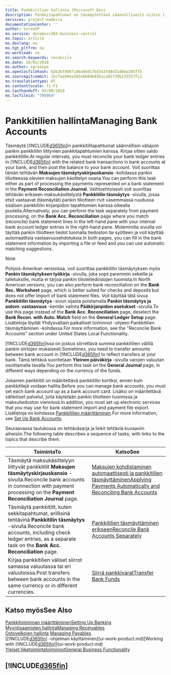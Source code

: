 ```yaml
---
title: Pankkitilien hallinta |Microsoft Docs
description: Pankkitapahtumat on täsmäytettävä säännöllisesti niihin liittyviin pankkitilitapahtumiin.
services: project-madeira
documentationcenter: ''
author: SorenGP
ms.service: dynamics365-business-central
ms.topic: article
ms.devlang: na
ms.tgt_pltfrm: na
ms.workload: na
ms.search.keywords: reconcile
ms.date: 10/01/2018
ms.author: sgroespe
ms.openlocfilehash: 62b2bf8987146a69d17bd343f88d31d60a205ffb
ms.sourcegitcommit: 1bcfaa99ea302e6b84b8361ca02730b135557fc1
ms.translationtype: HT
ms.contentlocale: fi-FI
ms.lasthandoff: 03/08/2019
ms.locfileid: "795954"
---
```

# <a name="managing-bank-accounts"></a><span data-ttu-id="d0f2a-103">Pankkitilien hallinta</span><span class="sxs-lookup"><span data-stu-id="d0f2a-103">Managing Bank Accounts</span></span>
<span data-ttu-id="d0f2a-104">Täsmäytä [!INCLUDE[d365fin](includes/d365fin_md.md)]in pankkitilitapahtumat säännöllisin väliajoin pankin pankkitilin liittyvien pankkitapahtumien kanssa. Kirjaa sitten saldo pankkitilille.</span><span class="sxs-lookup"><span data-stu-id="d0f2a-104">At regular intervals, you must reconcile your bank ledger entries in [!INCLUDE[d365fin](includes/d365fin_md.md)] with the related bank transactions in bank accounts at your bank, and then post the balance to your bank account.</span></span> <span data-ttu-id="d0f2a-105">Voit suorittaa tämän tehtävän **Maksujen täsmäytyskirjauskansio** -kohdassa pankin tiliotteessa olevien maksujen käsittelyn osana.</span><span class="sxs-lookup"><span data-stu-id="d0f2a-105">You can perform this task either as part of processing the payments represented on a bank statement in the **Payment Reconciliation Journal**.</span></span> <span data-ttu-id="d0f2a-106">Vaihtoehtoisesti voit suorittaa tehtävän erikseen maksukäsittelystä **Pankkitilin täsmäytys** -sivulla, jossa etsit vastaavat (täsmäytät) pankin tiliotteen rivit vasemmassa ruudussa sisäisen pankkitilin kirjanpidon tapahtumien kanssa oikealla puolella.</span><span class="sxs-lookup"><span data-stu-id="d0f2a-106">Alternatively, you can perform the task separately from payment processing, on the **Bank Acc. Reconciliation** page where you match (reconcile) bank statement lines in the left-hand pane with your internal bank account ledger entries in the right-hand pane.</span></span> <span data-ttu-id="d0f2a-107">Molemmilla sivuilla voi täyttää pankin tiliotteen tiedot tuomalla tiedoston tai syötteen ja voit käyttää automaattisia vastaavuusehdotuksia.</span><span class="sxs-lookup"><span data-stu-id="d0f2a-107">In both pages, you can fill in the bank statement information by importing a file or feed and you can use automatic matching suggestions.</span></span>

> [!NOTE]  
> <span data-ttu-id="d0f2a-108">Pohjois-Amerikan versioissa, voit suorittaa pankkitilin täsmäytyksen myös **Pankin täsmäytyksen työkirja** -sivulla, joka sopii paremmin sekeille ja talletuksille, mutta ei tarjoa pankin tiliotetiedostojen tuomista.</span><span class="sxs-lookup"><span data-stu-id="d0f2a-108">In North American versions, you can also perform bank reconciliation on the **Bank Rec. Worksheet** page, which is better suited for checks and deposits but does not offer import of bank statement files.</span></span> <span data-ttu-id="d0f2a-109">Voit käyttää tätä sivua **Pankkitilin täsmäytys** -sivun sijasta poistamalla **Pankin täsmäytys ja autom. vastaavuus** -kentän valinta **Pääkirjanpidon asetukset** -sivulla.</span><span class="sxs-lookup"><span data-stu-id="d0f2a-109">To use this page instead of the **Bank Acc. Reconciliation** page, deselect the **Bank Recon. with Auto. Match** field on the **General Ledger Setup** page.</span></span> <span data-ttu-id="d0f2a-110">Lisätietoja löydät Yhdysvaltain paikalliset toiminnot -ohjeen Pankkitilien täsmäyttäminen -kohdassa.</span><span class="sxs-lookup"><span data-stu-id="d0f2a-110">For more information, see the "Reconcile Bank Accounts" section under United States Local Functionality.</span></span>

<span data-ttu-id="d0f2a-111">[!INCLUDE[d365fin](includes/d365fin_md.md)]issa on joskus siirrettävä summia pankkitilien välillä pankin siirtojen mukaisesti.</span><span class="sxs-lookup"><span data-stu-id="d0f2a-111">Sometimes, you need to transfer amounts between bank account in [!INCLUDE[d365fin](includes/d365fin_md.md)] to reflect transfers at your bank.</span></span> <span data-ttu-id="d0f2a-112">Tämä tehtävä suoritetaan **Yleinen päiväkirja** -sivulla varojen valuutan osoittamalla tavalla.</span><span class="sxs-lookup"><span data-stu-id="d0f2a-112">You perform this task on the **General Journal** page, in different ways depending on the currency of the funds.</span></span>

<span data-ttu-id="d0f2a-113">Jokainen pankkitili on määritettävä pankkitilin kortiksi, ennen kuin pankkitilejä voidaan hallita.</span><span class="sxs-lookup"><span data-stu-id="d0f2a-113">Before you can manage bank accounts, you must set each bank account up as a bank account card.</span></span> <span data-ttu-id="d0f2a-114">Lisäksi on määritettävä sähköiset palvelut, joita käytetään pankin tiliotteen tuonnissa ja maksutiedoston viennissä.</span><span class="sxs-lookup"><span data-stu-id="d0f2a-114">In addition, you must set up electronic services that you may use for bank statement import and payment file export.</span></span> <span data-ttu-id="d0f2a-115">Lisätietoja on kohdassa [Pankkitilien määrittäminen](bank-setup-banking.md).</span><span class="sxs-lookup"><span data-stu-id="d0f2a-115">For more information, see [Set Up Bank Accounts](bank-setup-banking.md).</span></span>

<span data-ttu-id="d0f2a-116">Seuraavassa taulukossa on tehtäväsarja ja linkit tehtäviä kuvaaviin aiheisiin.</span><span class="sxs-lookup"><span data-stu-id="d0f2a-116">The following table describes a sequence of tasks, with links to the topics that describe them.</span></span>

| <span data-ttu-id="d0f2a-117">Toiminta</span><span class="sxs-lookup"><span data-stu-id="d0f2a-117">To</span></span> | <span data-ttu-id="d0f2a-118">Katso</span><span class="sxs-lookup"><span data-stu-id="d0f2a-118">See</span></span> |
| --- | --- |
| <span data-ttu-id="d0f2a-119">Täsmäytä maksukäsittelyyn liittyvät pankkitilit **Maksujen täsmäytyskirjauskansio** -sivulla.</span><span class="sxs-lookup"><span data-stu-id="d0f2a-119">Reconcile bank accounts in connection with payment processing on the **Payment Reconciliation Journal** page.</span></span> |[<span data-ttu-id="d0f2a-120">Maksujen kohdistaminen automaattisesti ja pankkitilien täsmäyttäminen</span><span class="sxs-lookup"><span data-stu-id="d0f2a-120">Applying Payments Automatically and Reconciling Bank Accounts</span></span>](receivables-apply-payments-auto-reconcile-bank-accounts.md) |
| <span data-ttu-id="d0f2a-121">Täsmäytä pankkitilit, kuten sekkitapahtumat, erillisinä tehtävinä **Pankkitilin täsmäytys** -sivulla.</span><span class="sxs-lookup"><span data-stu-id="d0f2a-121">Reconcile bank accounts, including check ledger entries, as a separate task on the **Bank Acc. Reconciliation** page.</span></span> |[<span data-ttu-id="d0f2a-122">Pankkitilien täsmäyttäminen erikseen</span><span class="sxs-lookup"><span data-stu-id="d0f2a-122">Reconcile Bank Accounts Separately</span></span>](bank-how-reconcile-bank-accounts-separately.md) |
| <span data-ttu-id="d0f2a-123">Kirjaa pankkitilien väliset siirrot samassa valuutassa tai eri valuutoissa.</span><span class="sxs-lookup"><span data-stu-id="d0f2a-123">Post transfers between bank accounts in the same currency or in different currencies.</span></span> |[<span data-ttu-id="d0f2a-124">Siirrä pankkivarat</span><span class="sxs-lookup"><span data-stu-id="d0f2a-124">Transfer Bank Funds</span></span>](bank-how-transfer-bank-funds.md) |

## <a name="see-also"></a><span data-ttu-id="d0f2a-125">Katso myös</span><span class="sxs-lookup"><span data-stu-id="d0f2a-125">See Also</span></span>
[<span data-ttu-id="d0f2a-126">Pankkitoiminnan määrittäminen</span><span class="sxs-lookup"><span data-stu-id="d0f2a-126">Setting Up Banking</span></span>](bank-setup-banking.md)  
[<span data-ttu-id="d0f2a-127">Myyntisaamisten hallinta</span><span class="sxs-lookup"><span data-stu-id="d0f2a-127">Managing Receivables</span></span>](receivables-manage-receivables.md)  
<span data-ttu-id="d0f2a-128">[Ostovelkojen hallinta](payables-manage-payables.md)  </span><span class="sxs-lookup"><span data-stu-id="d0f2a-128">[Managing Payables](payables-manage-payables.md)  </span></span>  
<span data-ttu-id="d0f2a-129">[[!INCLUDE[d365fin](includes/d365fin_md.md)] -ohjelman käyttäminen](ui-work-product.md)</span><span class="sxs-lookup"><span data-stu-id="d0f2a-129">[Working with [!INCLUDE[d365fin](includes/d365fin_md.md)]](ui-work-product.md)</span></span>  
[<span data-ttu-id="d0f2a-130">Yleiset liiketoimintatoiminnot</span><span class="sxs-lookup"><span data-stu-id="d0f2a-130">General Business Functionality</span></span>](ui-across-business-areas.md)  

## [!INCLUDE[d365fin](includes/free_trial_md.md)]  
 
